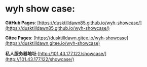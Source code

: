 # wyh show case:

**GitHub Pages**: [https://dusktilldawn85.github.io/wyh-showcase/](https://dusktilldawn85.github.io/wyh-showcase/)

**Gitee Pages**: [https://dusktilldawn.gitee.io/wyh-showcase](https://dusktilldawn.gitee.io/wyh-showcase)

**私人服务器地址**:[http://101.43.177.122/showcase/](http://101.43.177.122/showcase/)
